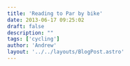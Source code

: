 ```yaml
---
title: 'Reading to Par by bike'
date: 2013-06-17 09:25:02
draft: false
description: ""
tags: ['cycling']
author: 'Andrew'
layout: '../../layouts/BlogPost.astro'
---
```


